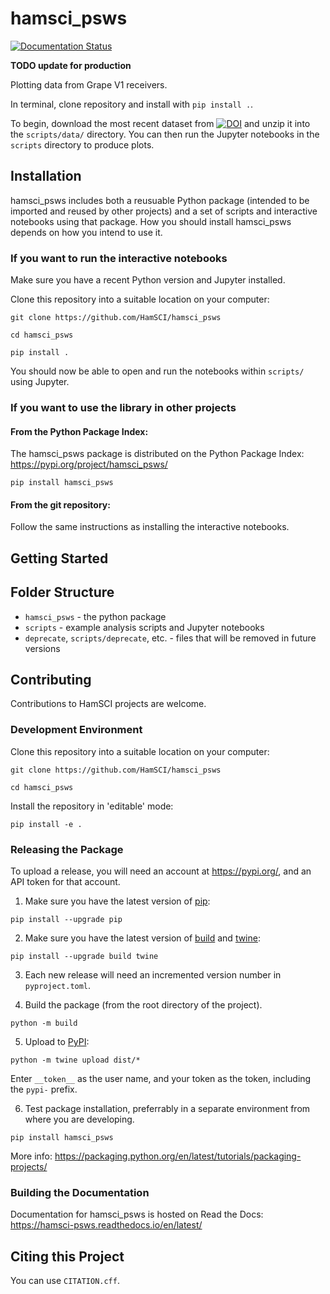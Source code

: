 # hamsci_psws

[![Documentation Status](https://readthedocs.org/projects/hamsci-psws-test/badge/?version=latest)](https://hamsci-psws-test.readthedocs.io/en/latest/?badge=latest)

**TODO update for production**


Plotting data from Grape V1 receivers.

In terminal, clone repository and install with `pip install .`.

To begin, download the most recent dataset from [![DOI](https://zenodo.org/badge/DOI/10.5281/zenodo.6622112.svg)](https://doi.org/10.5281/zenodo.6622111) and unzip it into the `scripts/data/` directory. You can then run the Jupyter notebooks in the `scripts` directory to produce plots. 


## Installation

hamsci_psws includes both a reusuable Python package (intended to be imported and reused by other projects) and a set of scripts and interactive notebooks using that package. How you should install hamsci_psws depends on how you intend to use it.

### If you want to run the interactive notebooks

Make sure you have a recent Python version and Jupyter installed.

Clone this repository into a suitable location on your computer:

`git clone https://github.com/HamSCI/hamsci_psws`

`cd hamsci_psws`

`pip install .`

You should now be able to open and run the notebooks within `scripts/` using Jupyter.

### If you want to use the library in other projects

#### From the Python Package Index:

The hamsci_psws package is distributed on the Python Package Index: https://pypi.org/project/hamsci_psws/

`pip install hamsci_psws`

#### From the git repository:

Follow the same instructions as installing the interactive notebooks.


## Getting Started


## Folder Structure

- `hamsci_psws` -  the python package
- `scripts` - example analysis scripts and Jupyter notebooks
- `deprecate`, `scripts/deprecate`, etc. - files that will be removed in future versions


## Contributing

Contributions to HamSCI projects are welcome.

### Development Environment

Clone this repository into a suitable location on your computer:

`git clone https://github.com/HamSCI/hamsci_psws`

`cd hamsci_psws`

Install the repository in 'editable' mode:

`pip install -e .`

### Releasing the Package

To upload a release, you will need an account at https://pypi.org/, and an API token for that account.

1. Make sure you have the latest version of [pip](https://pip.pypa.io/en/stable/):

`pip install --upgrade pip`

2. Make sure you have the latest version of [build](https://pypa-build.readthedocs.io/en/stable/index.html) and [twine](https://twine.readthedocs.io/en/latest/):

`pip install --upgrade build twine`

3. Each new release will need an incremented version number in `pyproject.toml`.

4. Build the package (from the root directory of the project).

`python -m build`

5. Upload to [PyPI](https://pypi.org/):

`python -m twine upload dist/*`

Enter `__token__` as the user name, and your token as the token, including the `pypi-` prefix.

6. Test package installation, preferrably in a separate environment from where you are developing.

`pip install hamsci_psws`

More info: https://packaging.python.org/en/latest/tutorials/packaging-projects/

### Building the Documentation

Documentation for hamsci_psws is hosted on Read the Docs: https://hamsci-psws.readthedocs.io/en/latest/


## Citing this Project

You can use `CITATION.cff`.
